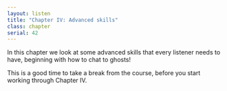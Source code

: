 ```yaml
---
layout: listen
title: "Chapter IV: Advanced skills"
class: chapter
serial: 42
---
```

In this chapter we look at some advanced skills that every listener needs to have, beginning with how to chat to ghosts!

This is a good time to take a break from the course, before you start working through Chapter IV.
